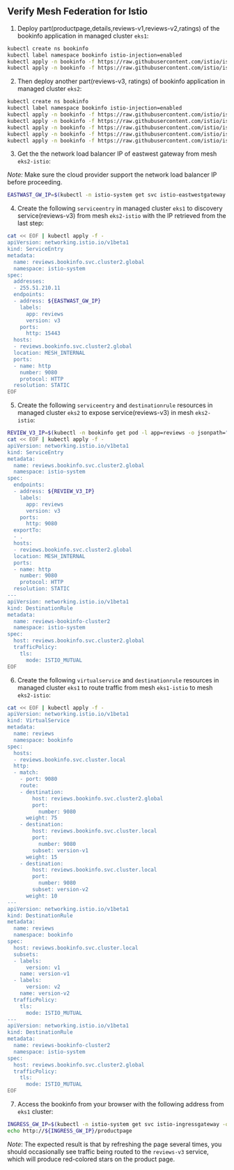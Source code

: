 ## Verify Mesh Federation for Istio

1. Deploy part(productpage,details,reviews-v1,reviews-v2,ratings) of the bookinfo application in managed cluster `eks1`:

```bash
kubectl create ns bookinfo
kubectl label namespace bookinfo istio-injection=enabled
kubectl apply -n bookinfo -f https://raw.githubusercontent.com/istio/istio/release-1.13/samples/bookinfo/platform/kube/bookinfo.yaml -l 'app,version notin (v3)'
kubectl apply -n bookinfo -f https://raw.githubusercontent.com/istio/istio/release-1.13/samples/bookinfo/platform/kube/bookinfo.yaml -l 'account'
```

2. Then deploy another part(reviews-v3, ratings) of bookinfo application in managed cluster `eks2`:

```bash
kubectl create ns bookinfo
kubectl label namespace bookinfo istio-injection=enabled
kubectl apply -n bookinfo -f https://raw.githubusercontent.com/istio/istio/release-1.8/samples/bookinfo/platform/kube/bookinfo.yaml -l 'app,version in (v3)' 
kubectl apply -n bookinfo -f https://raw.githubusercontent.com/istio/istio/release-1.8/samples/bookinfo/platform/kube/bookinfo.yaml -l 'service=reviews' 
kubectl apply -n bookinfo -f https://raw.githubusercontent.com/istio/istio/release-1.8/samples/bookinfo/platform/kube/bookinfo.yaml -l 'account=reviews' 
kubectl apply -n bookinfo -f https://raw.githubusercontent.com/istio/istio/release-1.8/samples/bookinfo/platform/kube/bookinfo.yaml -l 'app=ratings' 
kubectl apply -n bookinfo -f https://raw.githubusercontent.com/istio/istio/release-1.8/samples/bookinfo/platform/kube/bookinfo.yaml -l 'account=ratings'
```

3. Get the the network load balancer IP of eastwest gateway from mesh `eks2-istio`:

_Note:_ Make sure the cloud provider support the network load balancer IP before proceeding.

```bash
EASTWAST_GW_IP=$(kubectl -n istio-system get svc istio-eastwestgateway -o jsonpath='{.status.loadBalancer.ingress[0].ip}')
```

4. Create the following `serviceentry` in managed cluster `eks1` to discovery service(reviews-v3) from mesh `eks2-istio` with the IP retrieved from the last step:

```bash
cat << EOF | kubectl apply -f -
apiVersion: networking.istio.io/v1beta1
kind: ServiceEntry
metadata:
  name: reviews.bookinfo.svc.cluster2.global
  namespace: istio-system
spec:
  addresses:
  - 255.51.210.11
  endpoints:
  - address: ${EASTWAST_GW_IP}
    labels:
      app: reviews
      version: v3
    ports:
      http: 15443
  hosts:
  - reviews.bookinfo.svc.cluster2.global
  location: MESH_INTERNAL
  ports:
  - name: http
    number: 9080
    protocol: HTTP
  resolution: STATIC
EOF
```

5. Create the following `serviceentry` and `destinationrule` resources in managed cluster `eks2` to expose service(reviews-v3) in mesh `eks2-istio`:

```bash
REVIEW_V3_IP=$(kubectl -n bookinfo get pod -l app=reviews -o jsonpath="{.items[0].status.podIP}")
cat << EOF | kubectl apply -f -
apiVersion: networking.istio.io/v1beta1
kind: ServiceEntry
metadata:
  name: reviews.bookinfo.svc.cluster2.global
  namespace: istio-system
spec:
  endpoints:
  - address: ${REVIEW_V3_IP}
    labels:
      app: reviews
      version: v3
    ports:
      http: 9080
  exportTo:
  - .
  hosts:
  - reviews.bookinfo.svc.cluster2.global
  location: MESH_INTERNAL
  ports:
  - name: http
    number: 9080
    protocol: HTTP
  resolution: STATIC
---
apiVersion: networking.istio.io/v1beta1
kind: DestinationRule
metadata:
  name: reviews-bookinfo-cluster2
  namespace: istio-system
spec:
  host: reviews.bookinfo.svc.cluster2.global
  trafficPolicy:
    tls:
      mode: ISTIO_MUTUAL
EOF
```

6. Create the following `virtualservice` and `destinationrule` resources in managed cluster `eks1` to route traffic from mesh `eks1-istio` to mesh `eks2-istio`:

```bash
cat << EOF | kubectl apply -f -
apiVersion: networking.istio.io/v1beta1
kind: VirtualService
metadata:
  name: reviews
  namespace: bookinfo
spec:
  hosts:
  - reviews.bookinfo.svc.cluster.local
  http:
  - match:
    - port: 9080
    route:
    - destination:
        host: reviews.bookinfo.svc.cluster2.global
        port:
          number: 9080
      weight: 75
    - destination:
        host: reviews.bookinfo.svc.cluster.local
        port:
          number: 9080
        subset: version-v1
      weight: 15
    - destination:
        host: reviews.bookinfo.svc.cluster.local
        port:
          number: 9080
        subset: version-v2
      weight: 10
---
apiVersion: networking.istio.io/v1beta1
kind: DestinationRule
metadata:
  name: reviews
  namespace: bookinfo
spec:
  host: reviews.bookinfo.svc.cluster.local
  subsets:
  - labels:
      version: v1
    name: version-v1
  - labels:
      version: v2
    name: version-v2
  trafficPolicy:
    tls:
      mode: ISTIO_MUTUAL
---
apiVersion: networking.istio.io/v1beta1
kind: DestinationRule
metadata:
  name: reviews-bookinfo-cluster2
  namespace: istio-system
spec:
  host: reviews.bookinfo.svc.cluster2.global
  trafficPolicy:
    tls:
      mode: ISTIO_MUTUAL
EOF
```

7. Access the bookinfo from your browser with the following address from `eks1` cluster:

```bash
INGRESS_GW_IP=$(kubectl -n istio-system get svc istio-ingressgateway -o jsonpath='{.status.loadBalancer.ingress[0].ip}')
echo http://${INGRESS_GW_IP}/productpage
```

_Note_: The expected result is that by refreshing the page several times, you should occasionally see traffic being routed to the `reviews-v3` service, which will produce red-colored stars on the product page.
